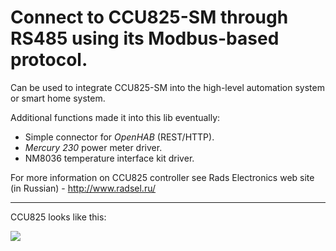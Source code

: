 # Connect to CCU825-SM through RS485 using its Modbus-based protocol. #

Can be used to integrate CCU825-SM into the high-level automation system or smart home system.

Additional functions made it into this lib eventually:
  * Simple connector for _OpenHAB_ (REST/HTTP).
  * _Mercury 230_ power meter driver.
  * NM8036 temperature interface kit driver.



For more information on CCU825 controller see Rads Electronics web site (in Russian) - http://www.radsel.ru/



---

CCU825 looks like this:

<img src='http://www.radsel.ru/images/ccu/ccu825_din/ccu825_e011_din_small.png'>
